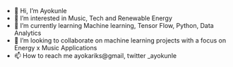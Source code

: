 - 👋 Hi, I’m Ayokunle
- 👀 I’m interested in Music, Tech and Renewable Energy
- 🌱 I’m currently learning Machine learning, Tensor Flow, Python, Data Analytics
- 💞️ I’m looking to collaborate on machine learning projects with a focus on Energy x Music Applications
- 📫 How to reach me ayokariks@gmail, twitter _ayokunle

<!---
ayokariks/ayokariks is a ✨ special ✨ repository because its `README.md` (this file) appears on your GitHub profile.
You can click the Preview link to take a look at your changes.
--->
